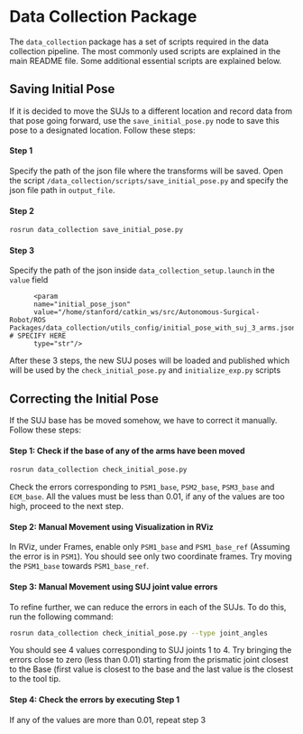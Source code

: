 # Data Collection Package

The `data_collection` package has a set of scripts required in the data collection pipeline. The most commonly used scripts are explained in the main README file. Some additional essential scripts are explained below.

## Saving Initial Pose
If it is decided to move the SUJs to a different location and record data from that pose going forward, use the `save_initial_pose.py` node to save this pose to a designated location. Follow these steps:

#### Step 1
Specify the path of the json file where the transforms will be saved. Open the script `/data_collection/scripts/save_initial_pose.py` and specify the json file path in `output_file`.

#### Step 2
```bash
rosrun data_collection save_initial_pose.py
```

#### Step 3
Specify the path of the json inside `data_collection_setup.launch` in the `value` field
```
      <param 
      name="initial_pose_json" 
      value="/home/stanford/catkin_ws/src/Autonomous-Surgical-Robot/ROS Packages/data_collection/utils_config/initial_pose_with_suj_3_arms.json" # SPECIFY HERE
      type="str"/>
```
After these 3 steps, the new SUJ poses will be loaded and published which will be used by the `check_initial_pose.py` and `initialize_exp.py` scripts

## Correcting the Initial Pose
If the SUJ base has be moved somehow, we have to correct it manually. Follow these steps:

#### Step 1: Check if the base of any of the arms have been moved
```bash 
rosrun data_collection check_initial_pose.py
```
Check the errors corresponding to `PSM1_base`, `PSM2_base`, `PSM3_base` and `ECM_base`. All the values must be less than 0.01, if any of the values are too high, proceed to the next step.

#### Step 2: Manual Movement using Visualization in RViz
In RViz, under Frames, enable only `PSM1_base` and `PSM1_base_ref` (Assuming the error is in `PSM1`). You should see only two coordinate frames. Try moving the `PSM1_base` towards `PSM1_base_ref`. 

#### Step 3: Manual Movement using SUJ joint value errors
To refine further, we can reduce the errors in each of the SUJs. To do this, run the following command:
```bash
rosrun data_collection check_initial_pose.py --type joint_angles
```
You should see 4 values corresponding to SUJ joints 1 to 4. Try bringing the errors close to zero (less than 0.01) starting from the prismatic joint closest to the Base (first value is closest to the base and the last value is the closest to the tool tip. 

#### Step 4: Check the errors by executing Step 1
If any of the values are more than 0.01, repeat step 3

